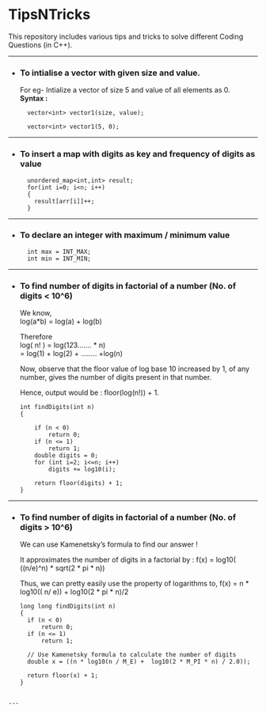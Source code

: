# TipsNTricks
This repository includes various tips and tricks to solve different Coding Questions (in C++).

---  

+ ### To intialise a vector with given size and value.  
  For eg- Intialize a vector of size 5 and value of all elements as 0.  
  **Syntax :**  
  ```  
    vector<int> vector1(size, value);
  ```  
  
  ```
    vector<int> vector1(5, 0);
  ```   
  
---

+ ### To insert a map with digits as key and frequency of digits as value  
  ```  
    unordered_map<int,int> result;  
    for(int i=0; i<n; i++)  
    {  
      result[arr[i]]++;  
    }  
  ```  
  
---

+ ### To declare an integer with maximum / minimum value  
  ```  
    int max = INT_MAX;  
    int min = INT_MIN;  
  ```  
  
---
    
+ ### To find number of digits in factorial of a number (No. of digits < 10^6)  
    We know,  
    log(a*b) = log(a) + log(b)  

    Therefore  
    log( n! ) = log(1*2*3....... * n)   
              = log(1) + log(2) + ........ +log(n)  

    Now, observe that the floor value of log base 10 increased by 1, of any number, gives the number of digits present in that number.  

    Hence, output would be : floor(log(n!)) + 1.  
  ```
  int findDigits(int n) 
  { 

      if (n < 0) 
          return 0; 
      if (n <= 1) 
          return 1; 
      double digits = 0; 
      for (int i=2; i<=n; i++) 
          digits += log10(i); 

      return floor(digits) + 1; 
  } 
  ```  

---

+ ### To find number of digits in factorial of a number (No. of digits > 10^6)  
  We can use Kamenetsky’s formula to find our answer !

  It approximates the number of digits in a factorial by :
  f(x) =    log10( ((n/e)^n) * sqrt(2 * pi * n))

  Thus, we can pretty easily use the property of logarithms to,
  f(x) = n * log10(( n/ e)) + log10(2 * pi * n)/2
  
  ```
  long long findDigits(int n) 
  { 
    if (n < 0) 
        return 0; 
    if (n <= 1) 
        return 1; 
        
    // Use Kamenetsky formula to calculate the number of digits 
    double x = ((n * log10(n / M_E) +  log10(2 * M_PI * n) / 2.0)); 
  
    return floor(x) + 1; 
  } 
```

---
